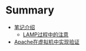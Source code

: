 # Summary

* [笔记介绍](README.md)
  * [LAMP过程中的注意](lampguo-cheng-zhong-de-zhu-yi.md)
* [Apache在虚拟机中实现验证](apachezai-xu-ni-ji-zhong-shi-xian-yan-zheng.md)

